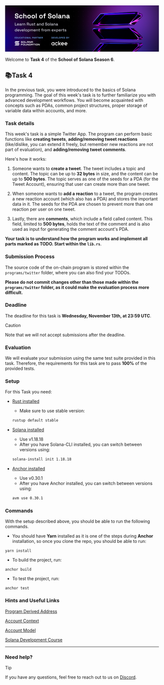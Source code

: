 
![School of Solana](https://github.com/Ackee-Blockchain/school-of-solana/blob/master/.banner/banner.png?raw=true)

Welcome to **Task 4** of the **School of Solana Season 6**.

## 📚Task 4
In the previous task, you were introduced to the basics of Solana programming. The goal of this week's task is to further familiarize you with advanced development workflows. You will become acquainted with concepts such as PDAs, common project structures, proper storage of variable data within accounts, and more.

### Task details
This week's task is a simple Twitter App. The program can perform basic functions like **creating tweets**, **adding/removing tweet reactions** (like/dislike, you can extend it freely, but remember new reactions are not part of evaluation), and **adding/removing tweet comments**.

Here's how it works:

1. Someone wants to **create a tweet**. The tweet includes a topic and content. The topic can be up to **32 bytes** in size, and the content can be up to **500 bytes**. The topic serves as one of the seeds for a PDA (for the Tweet Account), ensuring that user can create more than one tweet.

2. When someone wants to **add a reaction** to a tweet, the program creates a new reaction account (which also has a PDA) and stores the important data in it. The seeds for the PDA are chosen to prevent more than one reaction per user on one tweet.

3. Lastly, there are **comments**, which include a field called content. This field, limited to **500 bytes**, holds the text of the comment and is also used as input for generating the comment account's PDA.

**Your task is to understand how the program works and implement all parts marked as TODO. Start within the `lib.rs`**.

### Submission Process
The source code of the on-chain program is stored within the `programs/twitter` folder, where you can also find your TODOs.

**Please do not commit changes other than those made within the `programs/twitter` folder, as it could make the evaluation process more difficult.**

### Deadline
The deadline for this task is **Wednesday, November 13th, at 23:59 UTC**.
>[!CAUTION]
>Note that we will not accept submissions after the deadline.

### Evaluation
We will evaluate your submission using the same test suite provided in this task. Therefore, the requirements for this task are to pass **100%** of the provided tests.

### Setup
For this Task you need:
- [Rust installed](https://www.rust-lang.org/tools/install)
    - Make sure to use stable version:
    ```bash
    rustup default stable
    ```
- [Solana installed](https://docs.solana.com/cli/install-solana-cli-tools)
    - Use v1.18.18
    - After you have Solana-CLI installed, you can switch between versions using:
    ```bash
    solana-install init 1.18.18
    ```

- [Anchor installed](https://www.anchor-lang.com/docs/installation)
    - Use v0.30.1
    - After you have Anchor installed, you can switch between versions using:
    ```bash
    avm use 0.30.1
    ```

### Commands
With the setup described above, you should be able to run the following commands.

- You should have **Yarn** installed as it is one of the steps during **Anchor** installation, so once you clone the repo, you should be able to run:
```
yarn install
```

- To build the project, run:
```
anchor build
```

- To test the project, run:
```
anchor test
```

### Hints and Useful Links
[Program Derived Address](https://solanacookbook.com/core-concepts/pdas.html)

[Account Context](https://docs.rs/anchor-lang/latest/anchor_lang/derive.Accounts.html)

[Account Model](https://solana.wiki/zh-cn/docs/account-model/)

[Solana Development Course](https://www.soldev.app/course)


-----

### Need help?
>[!TIP]
>If you have any questions, feel free to reach out to us on [Discord](https://discord.gg/z3JVuZyFnp).
